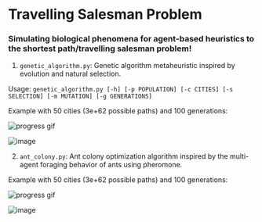 # Travelling Salesman Problem

### Simulating biological phenomena for agent-based heuristics to the shortest path/travelling salesman problem!

1. `genetic_algorithm.py`: Genetic algorithm metaheuristic inspired by evolution and natural selection.

Usage: `genetic_algorithm.py [-h] [-p POPULATION] [-c CITIES] [-s SELECTION] [-m MUTATION] [-g GENERATIONS]`

Example with 50 cities (3e+62 possible paths) and 100 generations:

![progress gif](https://github.com/xu-ellen/tsp/blob/f4d071ef2de6ed0b193f9a02023b324df8e30793/genetic_algorithm.gif)

![image](https://user-images.githubusercontent.com/56745453/169677370-8fe48bc4-82aa-41bd-9a47-2b3c364a54a1.png)

2. `ant_colony.py`: Ant colony optimization algorithm inspired by the multi-agent foraging behavior of ants using pheromone.

Example with 50 cities (3e+62 possible paths) and 100 generations:

![progress gif](https://github.com/xu-ellen/tsp/blob/f4d071ef2de6ed0b193f9a02023b324df8e30793/ant_colony.gif)

![image](https://user-images.githubusercontent.com/56745453/169677011-3b6d35a8-0de7-4e01-a6b3-20c8e1dd9daa.png)
